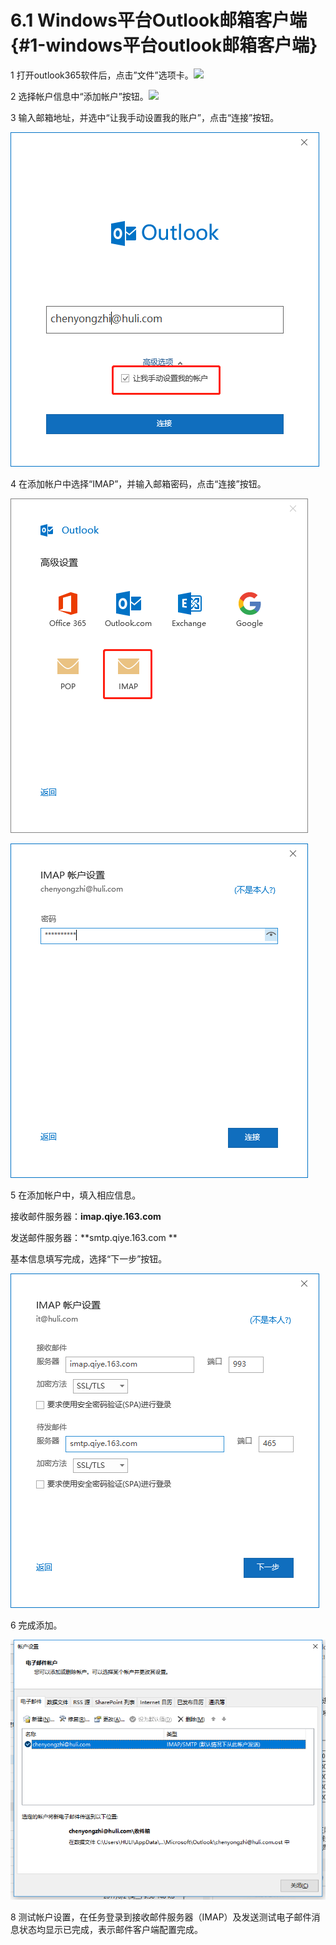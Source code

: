 # 6.1 Windows平台Outlook邮箱客户端 {#1-windows平台outlook邮箱客户端}

1 打开outlook365软件后，点击”文件”选项卡。![](https://ws3.sinaimg.cn/large/006tNc79ly1fj2xnntlkkj31c20h7acw.jpg)

2 选择帐户信息中“添加帐户”按钮。![](https://ws2.sinaimg.cn/large/006tNc79ly1fj2xo47ihuj31c20gigo1.jpg)

3 输入邮箱地址，并选中“让我手动设置我的账户”，点击“连接”按钮。

![](/assets/import26.png)



4 在添加帐户中选择“IMAP”，并输入邮箱密码，点击“连接”按钮。

![](/assets/import27.png)



![](/assets/import28.png)

5 在添加帐户中，填入相应信息。

接收邮件服务器：**imap.qiye.163.com** 

发送邮件服务器：**smtp.qiye.163.com **

基本信息填写完成，选择“下一步”按钮。

![](/assets/import25.png)

6 完成添加。

![](/assets/import29.png)

8 测试帐户设置，在任务登录到接收邮件服务器（IMAP）及发送测试电子邮件消息状态均显示已完成，表示邮件客户端配置完成。

